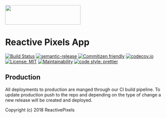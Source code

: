 <img src="https://storage.googleapis.com/reactivepixels-198005.appspot.com/assets/reactive-pixels-logo.png" width="241" height="62" />

# Reactive Pixels App

[![Build Status](https://travis-ci.org/ReactivePixels/reactive-pixels-app.svg?branch=master)](https://travis-ci.org/ReactivePixels/reactive-pixels-app)
[![semantic-release](https://img.shields.io/badge/%20%20%F0%9F%93%A6%F0%9F%9A%80-semantic--release-e10079.svg)](https://github.com/ReactivePixels/reactive-pixels-app)
[![Commitizen friendly](https://img.shields.io/badge/commitizen-friendly-brightgreen.svg)](http://commitizen.github.io/cz-cli/)
[![codecov.io](https://codecov.io/github/ReactivePixels/reactive-pixels-app/coverage.svg?branch=master)](https://codecov.io/github/ReactivePixels/reactive-pixels-app?branch=master)
[![License: MIT](https://img.shields.io/badge/License-MIT-yellow.svg)](https://opensource.org/licenses/MIT)
[![Maintainability](https://api.codeclimate.com/v1/badges/a99a88d28ad37a79dbf6/maintainability)](https://codeclimate.com/github/codeclimate/codeclimate/maintainability)
[![code style: prettier](https://img.shields.io/badge/code_style-prettier-ff69b4.svg?style=flat-square)](https://github.com/prettier/prettier)

## Production

All deployments to production are manged through our CI build pipeline. To
update production push to the repo and depending on the type of change a new
release will be created and deployed.

Copyright (c) 2018 ReactivePixels
